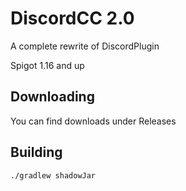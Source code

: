# DiscordCC 2.0
A complete rewrite of DiscordPlugin

Spigot 1.16 and up

## Downloading
You can find downloads under Releases

## Building
``./gradlew shadowJar``
